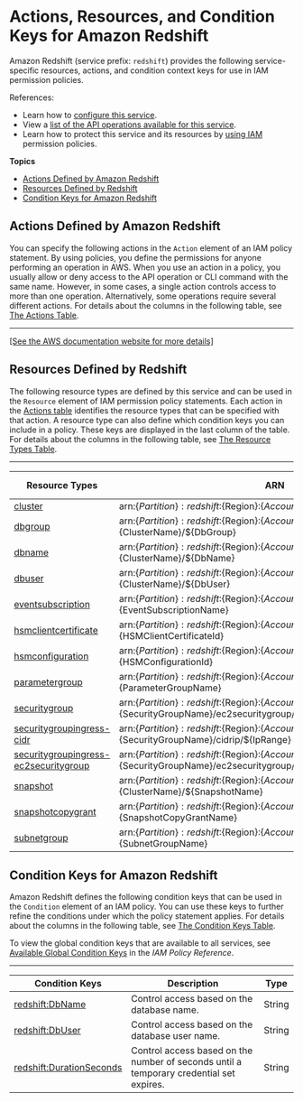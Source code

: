 # Actions, Resources, and Condition Keys for Amazon Redshift<a name="list_amazonredshift"></a>

Amazon Redshift \(service prefix: `redshift`\) provides the following service\-specific resources, actions, and condition context keys for use in IAM permission policies\.

References:
+ Learn how to [configure this service](https://docs.aws.amazon.com/redshift/latest/mgmt/)\.
+ View a [list of the API operations available for this service](https://docs.aws.amazon.com/redshift/latest/APIReference/)\.
+ Learn how to protect this service and its resources by [using IAM](https://docs.aws.amazon.com/redshift/latest/mgmt/redshift-iam-authentication-access-control.html) permission policies\.

**Topics**
+ [Actions Defined by Amazon Redshift](#amazonredshift-actions-as-permissions)
+ [Resources Defined by Redshift](#amazonredshift-resources-for-iam-policies)
+ [Condition Keys for Amazon Redshift](#amazonredshift-policy-keys)

## Actions Defined by Amazon Redshift<a name="amazonredshift-actions-as-permissions"></a>

You can specify the following actions in the `Action` element of an IAM policy statement\. By using policies, you define the permissions for anyone performing an operation in AWS\. When you use an action in a policy, you usually allow or deny access to the API operation or CLI command with the same name\. However, in some cases, a single action controls access to more than one operation\. Alternatively, some operations require several different actions\. For details about the columns in the following table, see [The Actions Table](reference_policies_actions-resources-contextkeys.md#actions_table)\.


****  
[\[See the AWS documentation website for more details\]](http://docs.aws.amazon.com/IAM/latest/UserGuide/list_amazonredshift.html)

## Resources Defined by Redshift<a name="amazonredshift-resources-for-iam-policies"></a>

The following resource types are defined by this service and can be used in the `Resource` element of IAM permission policy statements\. Each action in the [Actions table](#amazonredshift-actions-as-permissions) identifies the resource types that can be specified with that action\. A resource type can also define which condition keys you can include in a policy\. These keys are displayed in the last column of the table\. For details about the columns in the following table, see [The Resource Types Table](reference_policies_actions-resources-contextkeys.md#resources_table)\.


****  

| Resource Types | ARN | Condition Keys | 
| --- | --- | --- | 
|   [ cluster ](https://docs.aws.amazon.com/redshift/latest/mgmt/mgmt/working-with-clusters.html)  |  arn:$\{Partition\}:redshift:$\{Region\}:$\{Account\}:cluster:$\{ClusterName\}  |  | 
|   [ dbgroup ](https://docs.aws.amazon.com/redshift/latest/mgmt/dg/r_CREATE_GROUP.html)  |  arn:$\{Partition\}:redshift:$\{Region\}:$\{Account\}:dbgroup:$\{ClusterName\}/$\{DbGroup\}  |  | 
|   [ dbname ](https://docs.aws.amazon.com/redshift/latest/mgmt/dg/t_creating_database.html)  |  arn:$\{Partition\}:redshift:$\{Region\}:$\{Account\}:dbname:$\{ClusterName\}/$\{DbName\}  |  | 
|   [ dbuser ](https://docs.aws.amazon.com/redshift/latest/mgmt/dg/r_Users.html)  |  arn:$\{Partition\}:redshift:$\{Region\}:$\{Account\}:dbuser:$\{ClusterName\}/$\{DbUser\}  |  | 
|   [ eventsubscription ](https://docs.aws.amazon.com/redshift/latest/mgmt/mgmt/working-with-events.html)  |  arn:$\{Partition\}:redshift:$\{Region\}:$\{Account\}:eventsubscription:$\{EventSubscriptionName\}  |  | 
|   [ hsmclientcertificate ](https://docs.aws.amazon.com/redshift/latest/mgmt/mgmt/working-with-db-encryption.html#working-with-HSM)  |  arn:$\{Partition\}:redshift:$\{Region\}:$\{Account\}:hsmclientcertificate:$\{HSMClientCertificateId\}  |  | 
|   [ hsmconfiguration ](https://docs.aws.amazon.com/redshift/latest/mgmt/mgmt/working-with-db-encryption.html#working-with-HSM)  |  arn:$\{Partition\}:redshift:$\{Region\}:$\{Account\}:hsmconfiguration:$\{HSMConfigurationId\}  |  | 
|   [ parametergroup ](https://docs.aws.amazon.com/redshift/latest/mgmt/mgmt/working-with-parameter-groups.html)  |  arn:$\{Partition\}:redshift:$\{Region\}:$\{Account\}:parametergroup:$\{ParameterGroupName\}  |  | 
|   [ securitygroup ](https://docs.aws.amazon.com/redshift/latest/mgmt/mgmt/working-with-security-groups.html)  |  arn:$\{Partition\}:redshift:$\{Region\}:$\{Account\}:securitygroup:$\{SecurityGroupName\}/ec2securitygroup/$\{Owner\}/$\{Ec2SecurityGroupId\}  |  | 
|   [ securitygroupingress\-cidr ](https://docs.aws.amazon.com/redshift/latest/mgmt/mgmt/working-with-security-groups.html)  |  arn:$\{Partition\}:redshift:$\{Region\}:$\{Account\}:securitygroupingress:$\{SecurityGroupName\}/cidrip/$\{IpRange\}  |  | 
|   [ securitygroupingress\-ec2securitygroup ](https://docs.aws.amazon.com/redshift/latest/mgmt/mgmt/working-with-security-groups.html)  |  arn:$\{Partition\}:redshift:$\{Region\}:$\{Account\}:securitygroupingress:$\{SecurityGroupName\}/ec2securitygroup/$\{Owner\}/$\{Ece2SecuritygroupId\}  |  | 
|   [ snapshot ](https://docs.aws.amazon.com/redshift/latest/mgmt/mgmt/working-with-snapshots.html)  |  arn:$\{Partition\}:redshift:$\{Region\}:$\{Account\}:snapshot:$\{ClusterName\}/$\{SnapshotName\}  |  | 
|   [ snapshotcopygrant ](https://docs.aws.amazon.com/redshift/latest/mgmt/mgmt/working-with-db-encryption.html#configure-snapshot-copy-grant)  |  arn:$\{Partition\}:redshift:$\{Region\}:$\{Account\}:snapshotcopygrant:$\{SnapshotCopyGrantName\}  |  | 
|   [ subnetgroup ](https://docs.aws.amazon.com/redshift/latest/mgmt/mgmt/working-with-cluster-subnet-groups.html)  |  arn:$\{Partition\}:redshift:$\{Region\}:$\{Account\}:subnetgroup:$\{SubnetGroupName\}  |  | 

## Condition Keys for Amazon Redshift<a name="amazonredshift-policy-keys"></a>

Amazon Redshift defines the following condition keys that can be used in the `Condition` element of an IAM policy\. You can use these keys to further refine the conditions under which the policy statement applies\. For details about the columns in the following table, see [The Condition Keys Table](reference_policies_actions-resources-contextkeys.md#context_keys_table)\.

To view the global condition keys that are available to all services, see [Available Global Condition Keys](reference_policies_condition-keys.html#AvailableKeys) in the *IAM Policy Reference*\.


****  

| Condition Keys | Description | Type | 
| --- | --- | --- | 
|   [ redshift:DbName ](https://docs.aws.amazon.com/redshift/latest/mgmt/mgmt/redshift-iam-access-control-overview.html#redshift-policy-resources.conditions)  | Control access based on the database name\. | String | 
|   [ redshift:DbUser ](https://docs.aws.amazon.com/redshift/latest/mgmt/mgmt/redshift-iam-access-control-overview.html#redshift-policy-resources.conditions)  | Control access based on the database user name\. | String | 
|   [ redshift:DurationSeconds ](https://docs.aws.amazon.com/redshift/latest/mgmt/mgmt/redshift-iam-access-control-overview.html#redshift-policy-resources.conditions)  | Control access based on the number of seconds until a temporary credential set expires\. | String | 